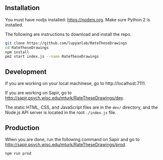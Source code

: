 ## Installation

You must have nodjs installed: https://nodejs.org. Make sure Python 2 is installed.

The following are instructions to download and install the repo.

```sh
git clone https://github.com/lupyanlab/RateTheseDrawings
cd RateTheseDrawings
npm install
pm2 start index.js --name RateTheseDrawings
```

## Development

If you are working on your local machinese, go to http://localhost:7111.

If you are working on Sapir, go to http://sapir.psych.wisc.edu/mturk/RateTheseDrawings/dev.

The static HTML, CSS, and JavaScript files are in the `dev/` directory, and the Node.js API server is located in the root `./index.js` file.

## Production

When you are done, run the following command on Sapir and go to http://sapir.psych.wisc.edu/mturk/RateTheseDrawings/prod.

```sh
npm run prod
```
